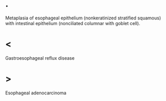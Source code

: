 # .

Metaplasia of esophageal epithelium (nonkeratinized stratified squamous) with intestinal epithelium (nonciliated columnar with goblet cell).

# <

Gastroesophageal reflux disease

# >

Esophageal adenocarcinoma
